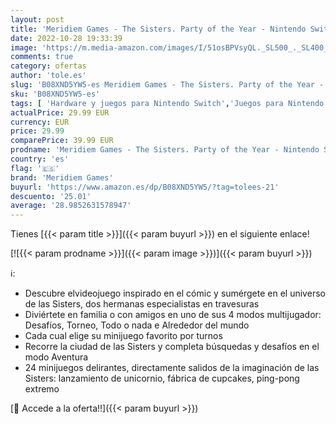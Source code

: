 ```yaml
---
layout: post
title: 'Meridiem Games - The Sisters. Party of the Year - Nintendo Switch'
date: 2022-10-28 19:33:39
image: 'https://m.media-amazon.com/images/I/51osBPVsyQL._SL500_._SL400_.jpg'
comments: true
category: ofertas
author: 'tole.es'
slug: 'B08XND5YW5-es Meridiem Games - The Sisters. Party of the Year - Nintendo...'
sku: 'B08XND5YW5-es'
tags: [ 'Hardware y juegos para Nintendo Switch','Juegos para Nintendo Switch','Videojuegos','meridiem games','nintendo','🇪🇸', ]
actualPrice: 29.99 EUR
currency: EUR
price: 29.99
comparePrice: 39.99 EUR
prodname: 'Meridiem Games - The Sisters. Party of the Year - Nintendo Switch'
country: 'es'
flag: '🇪🇸'
brand: 'Meridiem Games'
buyurl: 'https://www.amazon.es/dp/B08XND5YW5/?tag=tolees-21'
descuento: '25.01'
average: '28.9852631578947'
---
```


Tienes [{{< param title >}}]({{< param buyurl >}}) en el siguiente enlace!

[![{{< param prodname >}}]({{< param image >}})]({{< param buyurl >}})

ℹ️:

- Descubre elvideojuego inspirado en el cómic y sumérgete en el universo de las Sisters, dos hermanas especialistas en travesuras
- Diviértete en familia o con amigos en uno de sus 4 modos multijugador: Desafíos, Torneo, Todo o nada e Alrededor del mundo
- Cada cual elige su minijuego favorito por turnos
- Recorre la ciudad de las Sisters y completa búsquedas y desafíos en el modo Aventura
- 24 minijuegos delirantes, directamente salidos de la imaginación de las Sisters: lanzamiento de unicornio, fábrica de cupcakes, ping-pong extremo

[🛒 Accede a la oferta!!]({{< param buyurl >}})
